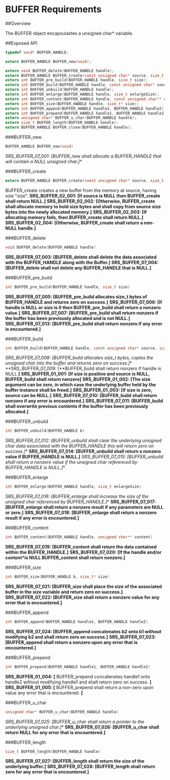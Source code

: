 BUFFER Requirements
================

##Overview

The BUFFER object encapsulastes a unsigned char* variable.

##Exposed API
```c
typedef void* BUFFER_HANDLE;

extern BUFFER_HANDLE BUFFER_new(void);

extern void BUFFER_delete(BUFFER_HANDLE handle);
extern BUFFER_HANDLE BUFFER_create(const unsigned char* source, size_t size);
extern int BUFFER_pre_build(BUFFER_HANDLE handle, size_t size);
extern int BUFFER_build(BUFFER_HANDLE handle, const unsigned char* source, size_t size);
extern int BUFFER_unbuild(BUFFER_HANDLE handle);
extern int BUFFER_enlarge(BUFFER_HANDLE handle, size_t enlargeSize);
extern int BUFFER_content(BUFFER_HANDLE handle, const unsigned char** content);
extern int BUFFER_size(BUFFER_HANDLE handle, size_t* size);
extern int BUFFER_append(BUFFER_HANDLE handle1, BUFFER_HANDLE handle2);
extern int BUFFER_prepend(BUFFER_HANDLE handle1, BUFFER_HANDLE handle2);
extern unsigned char* BUFFER_u_char(BUFFER_HANDLE handle);
extern size_t BUFFER_length(BUFFER_HANDLE handle);
extern BUFFER_HANDLE BUFFER_clone(BUFFER_HANDLE handle);
```

###BUFFER_new
```c
BUFFER_HANDLE BUFFER_new(void)
```

**SRS_BUFFER_07_001: [**BUFFER_new shall allocate a BUFFER_HANDLE that will contain a NULL unsigned char*.**]**
 
###BUFFER_create
```c
extern BUFFER_HANDLE BUFFER_create(const unsigned char* source, size_t size);
```

BUFFER_create creates a new buffer from the memory at source, having size "size".
**SRS_BUFFER_02_001: [**If source is NULL then BUFFER_create shall return NULL.**]** 
**SRS_BUFFER_02_002: [**Otherwise, BUFFER_create shall allocate memory to hold size bytes and shall copy from source size bytes into the newly allocated memory.**]** 
**SRS_BUFFER_02_003: [**If allocating memory fails, then BUFFER_create shall return NULL.**]** 
**SRS_BUFFER_02_004: [**Otherwise, BUFFER_create shall return a non-NULL handle.**]**

###BUFFER_delete
```c
void BUFFER_delete(BUFFER_HANDLE handle)
```

**SRS_BUFFER_07_003: [**BUFFER_delete shall delete the data associated with the BUFFER_HANDLE along with the Buffer.**]** 
**SRS_BUFFER_07_004: [**BUFFER_delete shall not delete any BUFFER_HANDLE that is NULL.**]**

###BUFFER_pre_build
```c 
int BUFFER_pre_build(BUFFER_HANDLE handle, size_t size)
```

**SRS_BUFFER_07_005: [**BUFFER_pre_build allocates size_t bytes of BUFFER_HANDLE and returns zero on success.**]** 
**SRS_BUFFER_07_006: [**If handle is NULL or size is 0 then BUFFER_pre_build shall return a nonzero value.**]** 
**SRS_BUFFER_07_007: [**BUFFER_pre_build shall return nonzero if the buffer has been previously allocated and is not NULL.**]** 
**SRS_BUFFER_07_013: [**BUFFER_pre_build shall return nonzero if any error is encountered.**]**

###BUFFER_build
```c 
int BUFFER_build(BUFFER_HANDLE handle, const unsigned char* source, size_t size)
```

**SRS_BUFFER_07_008: [**BUFFER_build allocates size_t bytes, copies the unsigned char* into the buffer and returns zero on success.**]** 
**SRS_BUFFER_07_009: [**BUFFER_build shall return nonzero if handle is NULL **]**
**SRS_BUFFER_01_001: [**If size is positive and source is NULL, BUFFER_build shall return nonzero**]**
**SRS_BUFFER_01_002: [**The size argument can be zero, in which case the underlying buffer held by the buffer instance shall be freed.**]**
**SRS_BUFFER_01_003: [**If size is zero, source can be NULL.**]** 
**SRS_BUFFER_07_010: [**BUFFER_build shall return nonzero if any error is encountered.**]** 
**SRS_BUFFER_07_011: [**BUFFER_build shall overwrite previous contents if the buffer has been previously allocated.**]**

###BUFFER_unbuild
```c
int BUFFER_unbuild(BUFFER_HANDLE b)
```
**SRS_BUFFER_07_012: [**BUFFER_unbuild shall clear the underlying unsigned char* data associated with the BUFFER_HANDLE this will return zero on success.**]** 
**SRS_BUFFER_07_014: [**BUFFER_unbuild shall return a nonzero value if BUFFER_HANDLE is NULL.**]** 
**SRS_BUFFER_07_015: [**BUFFER_unbuild shall return a nonzero value if the unsigned char* referenced by BUFFER_HANDLE is NULL.**]**

###BUFFER_enlarge
```c
int BUFFER_enlarge(BUFFER_HANDLE handle, size_t enlargeSize)
```

**SRS_BUFFER_07_016: [**BUFFER_enlarge shall increase the size of the unsigned char* referenced by BUFFER_HANDLE.**]** 
**SRS_BUFFER_07_017: [**BUFFER_enlarge shall return a nonzero result if any parameters are NULL or zero.**]** 
**SRS_BUFFER_07_018: [**BUFFER_enlarge shall return a nonzero result if any error is encountered.**]**
 
###BUFFER_content
```c
int BUFFER_content(BUFFER_HANDLE handle, unsigned char** content)
```

**SRS_BUFFER_07_019: [**BUFFER_content shall return the data contained within the BUFFER_HANDLE.**]** 
**SRS_BUFFER_07_020: [**If the handle and/or content*is NULL BUFFER_content shall return nonzero.**]**
 
###BUFFER_size
```c
int BUFFER_size(BUFFER_HANDLE b, size_t* size)
```

**SRS_BUFFER_07_021: [**BUFFER_size shall place the size of the associated buffer in the size variable and return zero on success.**]** 
**SRS_BUFFER_07_022: [**BUFFER_size shall return a nonzero value for any error that is encountered.**]**
 
###BUFFER_append
```c
int BUFFER_append(BUFFER_HANDLE handle1, BUFFER_HANDLE handle2)
```

**SRS_BUFFER_07_024: [**BUFFER_append concatenates b2 onto b1 without modifying b2 and shall return zero on success.**]** 
**SRS_BUFFER_07_023: [**BUFFER_append shall return a nonzero upon any error that is encountered.**]**

###BUFFER_prepend
```c
int BUFFER_prepend(BUFFER_HANDLE handle1, BUFFER_HANDLE handle2)
```

**SRS_BUFFER_01_004: [** BUFFER_prepend concatenates handle1 onto handle2 without modifying handle1 and shall return zero on success. **]** 
**SRS_BUFFER_01_005: [** BUFFER_prepend shall return a non-zero upon value any error that is encountered. **]**
 
###BUFFER_u_char
```c
unsigned char* BUFFER_u_char(BUFFER_HANDLE handle)
```

**SRS_BUFFER_07_025: [**BUFFER_u_char shall return a pointer to the underlying unsigned char*.**]** 
**SRS_BUFFER_07_026: [**BUFFER_u_char shall return NULL for any error that is encountered.**]**
 
###BUFFER_length
```c
size_t BUFFER_length(BUFFER_HANDLE handle)
```

**SRS_BUFFER_07_027: [**BUFFER_length shall return the size of the underlying buffer.**]** 
**SRS_BUFFER_07_028: [**BUFFER_length shall return zero for any error that is encountered.**]** 
